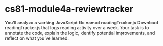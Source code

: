 # cs81-module4a-reviewtracker
You’ll analyze a working JavaScript file named readingTracker.js Download readingTracker.js that logs reading activity over a week. Your task is to annotate the code, explain the logic, identify potential improvements, and reflect on what you’ve learned.
